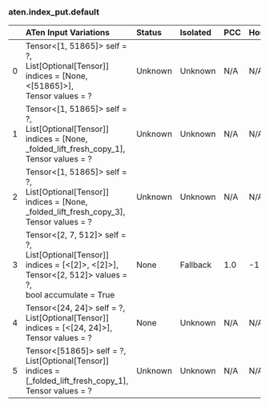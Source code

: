 ### aten.index_put.default
|    | ATen Input Variations                                                                                                                       | Status   | Isolated   | PCC   | Host   |
|---:|:--------------------------------------------------------------------------------------------------------------------------------------------|:---------|:-----------|:------|:-------|
|  0 | Tensor<[1, 51865]> self = ?,<br>List[Optional[Tensor]] indices = [None, <[51865]>],<br>Tensor values = ?                                    | Unknown  | Unknown    | N/A   | N/A    |
|  1 | Tensor<[1, 51865]> self = ?,<br>List[Optional[Tensor]] indices = [None, _folded_lift_fresh_copy_1],<br>Tensor values = ?                    | Unknown  | Unknown    | N/A   | N/A    |
|  2 | Tensor<[1, 51865]> self = ?,<br>List[Optional[Tensor]] indices = [None, _folded_lift_fresh_copy_3],<br>Tensor values = ?                    | Unknown  | Unknown    | N/A   | N/A    |
|  3 | Tensor<[2, 7, 512]> self = ?,<br>List[Optional[Tensor]] indices = [<[2]>, <[2]>],<br>Tensor<[2, 512]> values = ?,<br>bool accumulate = True | None     | Fallback   | 1.0   | -1     |
|  4 | Tensor<[24, 24]> self = ?,<br>List[Optional[Tensor]] indices = [<[24, 24]>],<br>Tensor values = ?                                           | None     | Unknown    | N/A   | N/A    |
|  5 | Tensor<[51865]> self = ?,<br>List[Optional[Tensor]] indices = [_folded_lift_fresh_copy_1],<br>Tensor values = ?                             | Unknown  | Unknown    | N/A   | N/A    |

